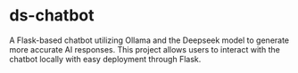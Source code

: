 # ds-chatbot
A Flask-based chatbot utilizing Ollama and the Deepseek model to generate more accurate AI responses. This project allows users to interact with the chatbot locally with easy deployment through Flask.

